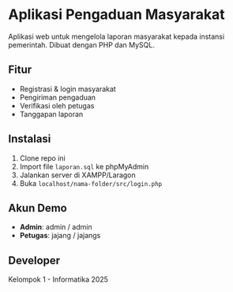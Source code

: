 # Aplikasi Pengaduan Masyarakat

Aplikasi web untuk mengelola laporan masyarakat kepada instansi pemerintah. Dibuat dengan PHP dan MySQL.

## Fitur

- Registrasi & login masyarakat
- Pengiriman pengaduan
- Verifikasi oleh petugas
- Tanggapan laporan

## Instalasi

1. Clone repo ini
2. Import file `laporan.sql` ke phpMyAdmin
3. Jalankan server di XAMPP/Laragon
4. Buka `localhost/nama-folder/src/login.php`

## Akun Demo

- **Admin**: admin / admin
- **Petugas**: jajang / jajangs

## Developer

Kelompok 1 - Informatika 2025
